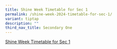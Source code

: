```yaml
---
title: Shine Week Timetable for Sec 1
permalink: /shine-week-2024-timetable-for-sec-1/
variant: tiptap
description: ""
third_nav_title: Secondary One
---
```

<p><a href="/files/Timetable/2024_NSS_Shine_Timetable_class_Sec1.pdf" rel="noopener noreferrer nofollow" target="_blank">Shine Week Timetable for Sec 1 </a>
</p>